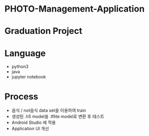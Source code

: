 # PHOTO-Management-Application
# Graduation Project

# Language
- python3
- java
- jupyter notebook

# Process
- 음식 / not음식 data set을 이용하여 train
- 생성된 .h5 model을 .tflite model로 변환 후 테스트
- Android Studio 에 적용 
- Application UI 개선
